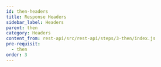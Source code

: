 ```yaml
---
id: then-headers
title: Response Headers
sidebar_label: Headers
parent: then
category: Headers
content_from: rest-api/src/rest-api/steps/3-then/index.js
pre-requisit:
  - then
order: 3
---
```



